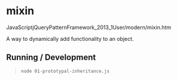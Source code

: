 mixin
=====

JavaScriptjQueryPatternFramework_2013_1User/modern/mixin.htm

A way to dynamically add functionality to an object.

## Running / Development

> `node 01-prototypal-inheritance.js`
